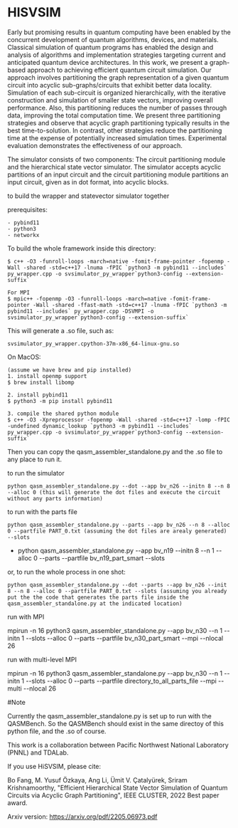 <h1>HISVSIM</h1>

Early but promising results in quantum computing have been enabled by the concurrent development of quantum algorithms, devices, and materials. Classical simulation of quantum programs has enabled the design and analysis of algorithms and implementation strategies targeting current and anticipated quantum device architectures. In this work, we present a graph-based approach to achieving efficient quantum circuit simulation. Our approach involves partitioning the graph representation of a given quantum circuit into acyclic sub-graphs/circuits that exhibit better data locality. Simulation of each sub-circuit is organized hierarchically, with the iterative construction and simulation of smaller state vectors, improving overall performance. Also, this partitioning reduces the number of passes through data, improving the total computation time. We present three partitioning strategies and observe that acyclic graph partitioning typically results in the best time-to-solution. In contrast, other strategies reduce the partitioning time at the expense of potentially increased simulation times. Experimental evaluation demonstrates the effectiveness of our approach.

The simulator consists of two components: The circuit partitioning module and the hierarchical state vector simulator. The simulator accepts acyclic partitions of an input circuit and the circuit partitioning module partitions an input circuit, given as in dot format, into acyclic blocks.


to build the wrapper and statevector simulator together

prerequisites:

    - pybind11
    - python3
    - networkx

To build the whole framework inside this directory:

    $ c++ -O3 -funroll-loops -march=native -fomit-frame-pointer -fopenmp -Wall -shared -std=c++17 -lnuma -fPIC `python3 -m pybind11 --includes` py_wrapper.cpp -o svsimulator_py_wrapper`python3-config --extension-suffix`

    For MPI
    $ mpic++ -fopenmp -O3 -funroll-loops -march=native -fomit-frame-pointer -Wall -shared -ffast-math -std=c++17 -lnuma -fPIC `python3 -m pybind11 --includes` py_wrapper.cpp -DSVMPI -o svsimulator_py_wrapper`python3-config --extension-suffix`

This will generate a .so file, such as:
   
    svsimulator_py_wrapper.cpython-37m-x86_64-linux-gnu.so

On MacOS:

    (assume we have brew and pip installed)
    1. install openmp support 
    $ brew install libomp

    2. install pybind11
    $ python3 -m pip install pybind11

    3. compile the shared python module
    $ c++ -O3 -Xpreprocessor -fopenmp -Wall -shared -std=c++17 -lomp -fPIC -undefined dynamic_lookup `python3 -m pybind11 --includes` py_wrapper.cpp -o svsimulator_py_wrapper`python3-config --extension-suffix`    

Then you can copy the qasm_assembler_standalone.py and the .so file to any place to run it. 


to run the simulator

    python qasm_assembler_standalone.py --dot --app bv_n26 --initn 8 --n 8 --alloc 0 (this will generate the dot files and execute the circuit without any parts information)

to run with the parts file

    python qasm_assembler_standalone.py --parts --app bv_n26 --n 8 --alloc 0 --partfile PART_0.txt (assuming the dot files are arealy generated) --slots

   * python qasm_assembler_standalone.py --app bv_n19 --initn 8 --n 1 --alloc 0 --parts --partfile bv_n19_part_smart --slots

or, to run the whole process in one shot:

    python qasm_assembler_standalone.py --dot --parts --app bv_n26 --init 8 --n 8 --alloc 0 --partfile PART_0.txt --slots (assuming you already put the the code that generates the parts file inside the qasm_assembler_standalone.py at the indicated location)

run with MPI
  
  mpirun -n 16 python3 qasm_assembler_standalone.py --app bv_n30 --n 1 --initn 1 --slots --alloc 0 --parts --partfile bv_n30_part_smart --mpi --nlocal 26

run with multi-level MPI
 
 mpirun -n 16 python3 qasm_assembler_standalone.py --app bv_n30 --n 1 --initn 1 --slots --alloc 0 --parts --partfile directory_to_all_parts_file --mpi --multi --nlocal 26

#Note

Currently the qasm_assembler_standalone.py is set up to run with the QASMBench. So the QASMBench should exist in the same directoy of this python file, and the .so of course.  




This work is a collaboration between Pacific Northwest National Laboratory (PNNL) and TDALab.

If you use HiSVSIM, please cite:

Bo Fang, M. Yusuf Özkaya, Ang Li, Ümit V. Çatalyürek, Sriram Krishnamoorthy,
"Efficient Hierarchical State Vector Simulation of Quantum Circuits via Acyclic Graph Partitioning",
IEEE CLUSTER, 2022  Best paper award.

Arxiv version: https://arxiv.org/pdf/2205.06973.pdf


